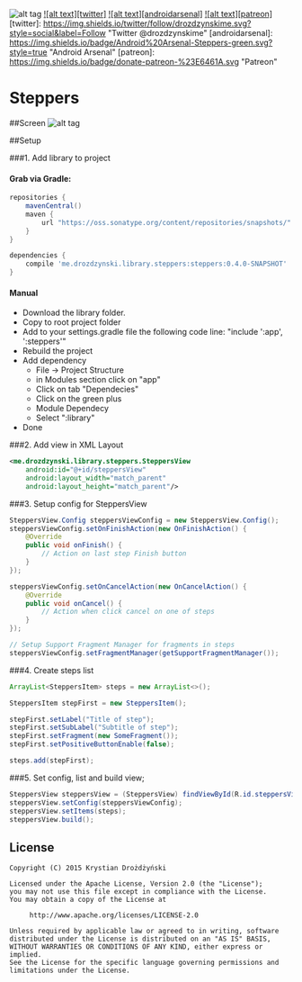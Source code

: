 ![alt tag](https://api.travis-ci.org/drozdzynski/Steppers.svg)
<a href="https://twitter.com/drozdzynskime" rel="some text">![alt text][twitter]</a>
<a href="https://android-arsenal.com/details/1/3301" rel="Android Arsenal">![alt text][androidarsenal]</a>
<a href="https://www.patreon.com/drozdzynski" rel="Patreon">![alt text][patreon]</a>
[twitter]: https://img.shields.io/twitter/follow/drozdzynskime.svg?style=social&label=Follow "Twitter @drozdzynskime"
[androidarsenal]: https://img.shields.io/badge/Android%20Arsenal-Steppers-green.svg?style=true "Android Arsenal"
[patreon]: https://img.shields.io/badge/donate-patreon-%23E6461A.svg "Patreon"

# Steppers

##Screen
![alt tag](https://drozdzynski.me/repo/steppers/screen.gif)

##Setup

###1. Add library to project

#### Grab via Gradle:
```groovy
repositories {
    mavenCentral()
    maven {
        url "https://oss.sonatype.org/content/repositories/snapshots/"
    }
}

dependencies {
    compile 'me.drozdzynski.library.steppers:steppers:0.4.0-SNAPSHOT'
}
```

#### Manual
* Download the library folder.
* Copy to root project folder
* Add to your settings.gradle file the following code line: "include ':app', ':steppers'"
* Rebuild the project
* Add dependency
    * File → Project Structure
    * in Modules section click on "app"
    * Click on tab "Dependecies"
    * Click on the green plus
    * Module Dependecy
    * Select ":library"
* Done

###2. Add view in XML Layout
```xml
<me.drozdzynski.library.steppers.SteppersView
    android:id="@+id/steppersView"
    android:layout_width="match_parent"
    android:layout_height="match_parent"/>
```

###3. Setup config for SteppersView
```java
SteppersView.Config steppersViewConfig = new SteppersView.Config();
steppersViewConfig.setOnFinishAction(new OnFinishAction() {
    @Override
    public void onFinish() {
        // Action on last step Finish button
    }
});

steppersViewConfig.setOnCancelAction(new OnCancelAction() {
    @Override
    public void onCancel() {
        // Action when click cancel on one of steps
    }
});

// Setup Support Fragment Manager for fragments in steps
steppersViewConfig.setFragmentManager(getSupportFragmentManager());
```

###4. Create steps list
```java
ArrayList<SteppersItem> steps = new ArrayList<>();

SteppersItem stepFirst = new SteppersItem();

stepFirst.setLabel("Title of step");
stepFirst.setSubLabel("Subtitle of step");
stepFirst.setFragment(new SomeFragment());
stepFirst.setPositiveButtonEnable(false);

steps.add(stepFirst);
```

###5. Set config, list and build view;
```java
SteppersView steppersView = (SteppersView) findViewById(R.id.steppersView);
steppersView.setConfig(steppersViewConfig);
steppersView.setItems(steps);
steppersView.build();
```

## License
```
Copyright (C) 2015 Krystian Drożdżyński

Licensed under the Apache License, Version 2.0 (the "License");
you may not use this file except in compliance with the License.
You may obtain a copy of the License at

     http://www.apache.org/licenses/LICENSE-2.0

Unless required by applicable law or agreed to in writing, software
distributed under the License is distributed on an "AS IS" BASIS,
WITHOUT WARRANTIES OR CONDITIONS OF ANY KIND, either express or implied.
See the License for the specific language governing permissions and
limitations under the License.
```
